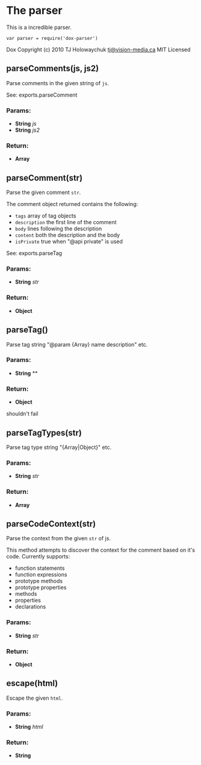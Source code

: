 

<!-- Start examples/fixtures/dox-parser.js -->

# The parser

This is a incredible parser.

    var parser = require('dox-parser')

Dox
Copyright (c) 2010 TJ Holowaychuk <tj@vision-media.ca>
MIT Licensed

## parseComments(js, js2)

Parse comments in the given string of `js`.

See: exports.parseComment

### Params: 

* **String** *js* 
* **String** *js2* 

### Return:

* **Array** 

## parseComment(str)

Parse the given comment `str`.

The comment object returned contains the following:

 - `tags`  array of tag objects
 - `description` the first line of the comment
 - `body` lines following the description
 - `content` both the description and the body
 - `isPrivate` true when "@api private" is used

See: exports.parseTag

### Params: 

* **String** *str* 

### Return:

* **Object** 

## parseTag()

Parse tag string "@param {Array} name description" etc.

### Params: 

* **String** ** 

### Return:

* **Object** 

shouldn't fail

## parseTagTypes(str)

Parse tag type string "{Array|Object}" etc.

### Params: 

* **String** *str* 

### Return:

* **Array** 

## parseCodeContext(str)

Parse the context from the given `str` of js.

This method attempts to discover the context
for the comment based on it's code. Currently
supports:

  - function statements
  - function expressions
  - prototype methods
  - prototype properties
  - methods
  - properties
  - declarations

### Params: 

* **String** *str* 

### Return:

* **Object** 

## escape(html)

Escape the given `html`.

### Params: 

* **String** *html* 

### Return:

* **String** 

<!-- End examples/fixtures/dox-parser.js -->

